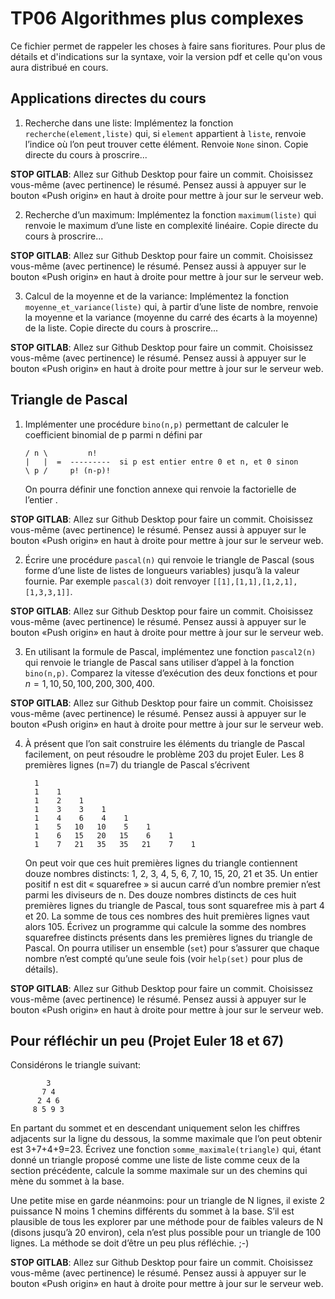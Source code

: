 TP06 Algorithmes plus complexes
===============================

Ce fichier permet de rappeler les choses à faire sans fioritures. Pour plus de détails et d'indications sur la syntaxe, voir la version pdf et celle qu'on vous aura distribué en cours.


Applications directes du cours
------------------------------

1. Recherche dans une liste: Implémentez la fonction `recherche(element,liste)` qui, si `element` appartient à `liste`, renvoie l’indice où l’on
peut trouver cette élément. Renvoie `None` sinon. Copie directe du cours à
proscrire...

**STOP GITLAB**: Allez sur Github Desktop pour faire un commit. Choisissez vous-même (avec pertinence) le résumé. Pensez aussi à appuyer sur le bouton «Push origin» en haut à droite pour mettre à jour sur le serveur web.


2. Recherche d’un maximum: Implémentez la fonction `maximum(liste)` qui renvoie le maximum d’une liste en complexité linéaire. Copie directe du cours à proscrire...

**STOP GITLAB**: Allez sur Github Desktop pour faire un commit. Choisissez vous-même (avec pertinence) le résumé. Pensez aussi à appuyer sur le bouton «Push origin» en haut à droite pour mettre à jour sur le serveur web.


3. Calcul de la moyenne et de la variance: Implémentez la fonction `moyenne_et_variance(liste)` qui, à partir d’une liste de nombre, renvoie la
moyenne et la variance (moyenne du carré des écarts à la moyenne)
de la liste. Copie directe du cours à proscrire...

**STOP GITLAB**: Allez sur Github Desktop pour faire un commit. Choisissez vous-même (avec pertinence) le résumé. Pensez aussi à appuyer sur le bouton «Push origin» en haut à droite pour mettre à jour sur le serveur web.


Triangle de Pascal
------------------

1.  Implémenter une procédure `bino(n,p)` permettant de calculer le coefficient
    binomial de p parmi n défini par

        / n \         n!
        |   |  =  ---------  si p est entier entre 0 et n, et 0 sinon
        \ p /     p! (n-p)!

    On pourra définir une fonction annexe qui renvoie la factorielle de
    l’entier .


**STOP GITLAB**: Allez sur Github Desktop pour faire un commit. Choisissez vous-même (avec pertinence) le résumé. Pensez aussi à appuyer sur le bouton «Push origin» en haut à droite pour mettre à jour sur le serveur web.

2.  Écrire une procédure `pascal(n)` qui renvoie le
    triangle  de Pascal (sous forme d’une liste de listes de longueurs variables)
    jusqu’à la valeur fournie. Par exemple `pascal(3)` doit renvoyer `[[1],[1,1],[1,2,1],[1,3,3,1]]`.

**STOP GITLAB**: Allez sur Github Desktop pour faire un commit. Choisissez vous-même (avec pertinence) le résumé. Pensez aussi à appuyer sur le bouton «Push origin» en haut à droite pour mettre à jour sur le serveur web.


3.  En utilisant la formule de Pascal, implémentez une fonction `pascal2(n)` qui
    renvoie le triangle de Pascal sans utiliser d’appel à la fonction `bino(n,p)`.
    Comparez la vitesse d’exécution des deux fonctions et pour
    $n=1,10,50,100,200,300,400$.

**STOP GITLAB**: Allez sur Github Desktop pour faire un commit. Choisissez vous-même (avec pertinence) le résumé. Pensez aussi à appuyer sur le bouton «Push origin» en haut à droite pour mettre à jour sur le serveur web.


4.  À présent que l’on sait construire les éléments du triangle de
    Pascal facilement, on peut résoudre le problème 203 du projet Euler.
    Les 8 premières lignes (n=7) du triangle de Pascal s’écrivent

          1
          1    1
          1    2    1
          1    3    3    1
          1    4    6    4    1
          1    5   10   10    5    1
          1    6   15   20   15    6    1
          1    7   21   35   35   21    7    1

    On peut voir que ces huit premières lignes du triangle contiennent
    douze nombres distincts: 1, 2, 3, 4, 5, 6, 7, 10, 15, 20, 21 et 35. Un entier positif n est dit « squarefree » si aucun
    carré d’un nombre premier n’est parmi les diviseurs de n. Des
    douze nombres distincts de ces huit premières lignes du triangle de
    Pascal, tous sont squarefree mis à part 4 et 20. La somme de tous ces
    nombres des huit premières lignes vaut alors 105. Écrivez un
    programme qui calcule la somme des nombres squarefree distincts présents dans  les premières lignes du triangle de Pascal. On pourra utiliser un
    ensemble (`set`) pour s’assurer que chaque nombre n’est compté qu’une
    seule fois (voir `help(set)` pour plus de détails).

**STOP GITLAB**: Allez sur Github Desktop pour faire un commit. Choisissez vous-même (avec pertinence) le résumé. Pensez aussi à appuyer sur le bouton «Push origin» en haut à droite pour mettre à jour sur le serveur web.


Pour réfléchir un peu (Projet Euler 18 et 67)
---------------------------------------------

Considérons le triangle suivant:

            3
           7 4
          2 4 6
         8 5 9 3

En partant du sommet et en descendant uniquement selon les chiffres
adjacents sur la ligne du dessous, la somme maximale que l’on peut
obtenir est 3+7+4+9=23. Écrivez une fonction `somme_maximale(triangle)` qui, étant donné un
triangle proposé comme une liste de liste comme ceux de la section
précédente, calcule la somme maximale sur un des chemins qui mène du
sommet à la base.

Une petite mise en garde néanmoins: pour un triangle de N lignes, il
existe 2 puissance N moins 1 chemins différents du sommet à la base. S’il est
plausible de tous les explorer par une méthode pour de faibles valeurs
de N (disons jusqu’à 20 environ), cela n’est plus possible pour un
triangle de 100 lignes. La méthode se doit d’être un peu plus réfléchie.
;-)

**STOP GITLAB**: Allez sur Github Desktop pour faire un commit. Choisissez vous-même (avec pertinence) le résumé. Pensez aussi à appuyer sur le bouton «Push origin» en haut à droite pour mettre à jour sur le serveur web.
